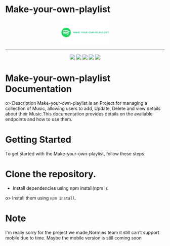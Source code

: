 # Make-your-own-playlist
<div align="center">
  <img src="./img/logo.png" width="150px" alt="Logo">
</div>

-----

<div align="center">
  <img src="https://img.shields.io/badge/Javascript-ES6-yellow.svg">
  <img src="https://img.shields.io/badge/HTML-5.15.1-green.svg">
  <img src="https://img.shields.io/badge/DOM-5.15.1-red.svg">
  <img src="https://img.shields.io/badge/License-MIT-orange.svg">
  <img src="https://img.shields.io/badge/wakatimes-23.55hours-blue"> 
</div>


# Make-your-own-playlist Documentation
 o> Description
  Make-your-own-playlist is an Project for managing a collection of Music, allowing users to add, Update, Delete and view details about their Music.This documentation provides details on the available endpoints and how to use them.

# Getting Started
 To get started with the Make-your-own-playlist, follow these steps:

# Clone the repository.
 - Install dependencies using npm install(npm i).

o> Install them using `npm install`.

# Note
I'm really sorry for the project we made,Normies team it still can't support mobile due to time. Maybe the mobile version is still coming soon

